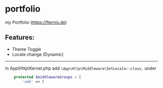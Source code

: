 # portfolio
my Portfolio (https://fternis.de)

## Features:
- Theme Toggle
- Locale change (Dynamic)


-   -   -
in App\Http\Kernel.php
add `\App\Http\Middleware\SetLocale::class,` under 
```php
    protected $middlewareGroups = [
        'web' => [
```
